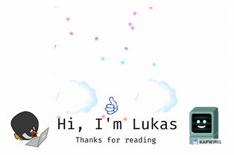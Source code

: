 <p align="center"><img src="https://github.com/LukasPietzschmann/LukasPietzschmann/blob/master/WelcomeGIF.gif"></p>

